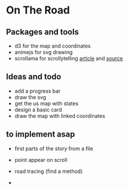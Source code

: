 # On The Road

## Packages and tools

- d3 for the map and coordinates
- animejs for svg drawing
- scrollama for scrollytelling [article](https://pudding.cool/process/introducing-scrollama/) and [source](https://github.com/russellsamora/scrollama#scrollamajs)

## Ideas and todo

- add a progress bar
- draw the svg
- get the us map with states
- design a basic card
- draw the map with linked coordinates

## to implement asap

- first parts of the story from a file

- point appear on scroll
- road tracing (find a method)
- 
